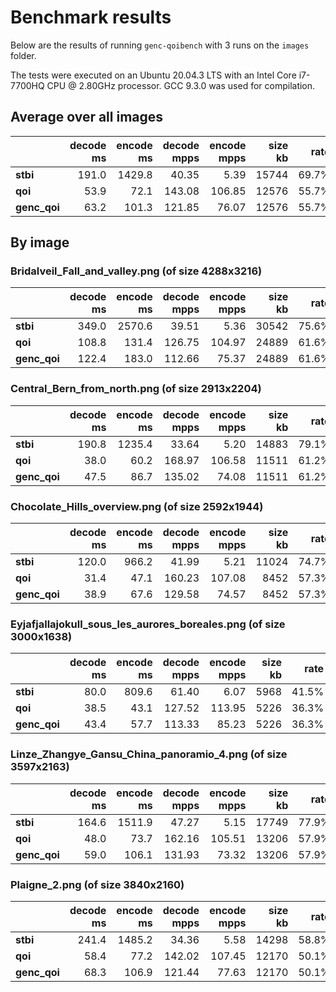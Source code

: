 # Benchmark results
Below are the results of running `genc-qoibench` with 3 runs on the `images` folder.

The tests were executed on an Ubuntu 20.04.3 LTS with an Intel Core i7-7700HQ CPU @ 2.80GHz processor. GCC 9.3.0 was used for compilation.

## Average over all images

|             |decode ms| encode ms| decode mpps| encode mpps|  size kb|  rate|
|-------------|--------:|---------:|-----------:|-----------:|--------:|-----:|
|**stbi**     |    191.0|    1429.8|       40.35|        5.39|    15744| 69.7%|
|**qoi**      |     53.9|      72.1|      143.08|      106.85|    12576| 55.7%|
|**genc_qoi** |     63.2|     101.3|      121.85|       76.07|    12576| 55.7%|


## By image
### Bridalveil_Fall_and_valley.png (of size 4288x3216)

|             |decode ms| encode ms| decode mpps| encode mpps|  size kb|  rate|
|-------------|--------:|---------:|-----------:|-----------:|--------:|-----:|
|**stbi**     |    349.0|    2570.6|       39.51|        5.36|    30542| 75.6%|
|**qoi**      |    108.8|     131.4|      126.75|      104.97|    24889| 61.6%|
|**genc_qoi** |    122.4|     183.0|      112.66|       75.37|    24889| 61.6%|

### Central_Bern_from_north.png (of size 2913x2204)

|             |decode ms| encode ms| decode mpps| encode mpps|  size kb|  rate|
|-------------|--------:|---------:|-----------:|-----------:|--------:|-----:|
|**stbi**     |    190.8|    1235.4|       33.64|        5.20|    14883| 79.1%|
|**qoi**      |     38.0|      60.2|      168.97|      106.58|    11511| 61.2%|
|**genc_qoi** |     47.5|      86.7|      135.02|       74.08|    11511| 61.2%|

### Chocolate_Hills_overview.png (of size 2592x1944)

|             |decode ms| encode ms| decode mpps| encode mpps|  size kb|  rate|
|-------------|--------:|---------:|-----------:|-----------:|--------:|-----:|
|**stbi**     |    120.0|     966.2|       41.99|        5.21|    11024| 74.7%|
|**qoi**      |     31.4|      47.1|      160.23|      107.08|     8452| 57.3%|
|**genc_qoi** |     38.9|      67.6|      129.58|       74.57|     8452| 57.3%|

### Eyjafjallajokull_sous_les_aurores_boreales.png (of size 3000x1638)

|             |decode ms| encode ms| decode mpps| encode mpps|  size kb|  rate|
|-------------|--------:|---------:|-----------:|-----------:|--------:|-----:|
|**stbi**     |     80.0|     809.6|       61.40|        6.07|     5968| 41.5%|
|**qoi**      |     38.5|      43.1|      127.52|      113.95|     5226| 36.3%|
|**genc_qoi** |     43.4|      57.7|      113.33|       85.23|     5226| 36.3%|

### Linze_Zhangye_Gansu_China_panoramio_4.png (of size 3597x2163)

|             |decode ms| encode ms| decode mpps| encode mpps|  size kb|  rate|
|-------------|--------:|---------:|-----------:|-----------:|--------:|-----:|
|**stbi**     |    164.6|    1511.9|       47.27|        5.15|    17749| 77.9%|
|**qoi**      |     48.0|      73.7|      162.16|      105.51|    13206| 57.9%|
|**genc_qoi** |     59.0|     106.1|      131.93|       73.32|    13206| 57.9%|

### Plaigne_2.png (of size 3840x2160)

|             |decode ms| encode ms| decode mpps| encode mpps|  size kb|  rate|
|-------------|--------:|---------:|-----------:|-----------:|--------:|-----:|
|**stbi**     |    241.4|    1485.2|       34.36|        5.58|    14298| 58.8%|
|**qoi**      |     58.4|      77.2|      142.02|      107.45|    12170| 50.1%|
|**genc_qoi** |     68.3|     106.9|      121.44|       77.63|    12170| 50.1%|
